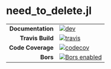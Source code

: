 # need_to_delete.jl
 |||
 |---------------------:|:----------------------------------------|
 | **Documentation**    | [![dev][docs-dev-img]][docs-dev-url]    |
 | **Travis Build**     | [![travis][travis-img]][travis-url]     |
 | **Code Coverage**    | [![codecov][codecov-img]][codecov-url]  |
 | **Bors**             | [![Bors enabled][bors-img]][bors-url]   |

 [docs-dev-img]: https://img.shields.io/badge/docs-dev-blue.svg
 [docs-dev-url]: https://jiahe23.github.io/need_to_delete/dev/
 [travis-img]: https://travis-ci.org/jiahe23./need_to_delete.svg?branch=master
 [travis-url]: https://travis-ci.org/jiahe23./need_to_delete
 [codecov-img]: https://codecov.io/gh/jiahe23./need_to_delete/branch/master/graph/badge.svg
 [codecov-url]: https://codecov.io/gh/jiahe23./need_to_delete
 [bors-img]: https://bors.tech/images/badge_small.svg
 [bors-url]: https://app.bors.tech/repositories/20449
